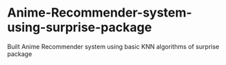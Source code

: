 # Anime-Recommender-system-using-surprise-package
Built Anime Recommender system using basic KNN algorithms of surprise package
